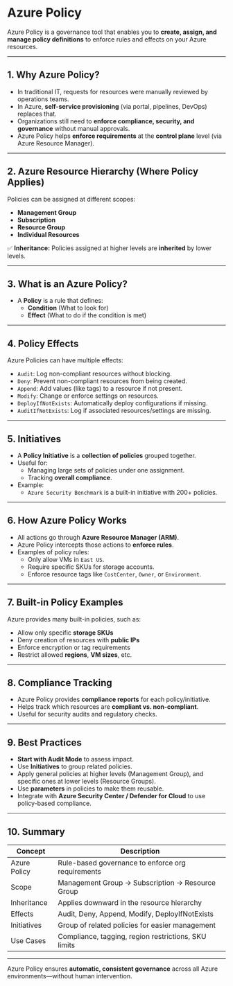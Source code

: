 # Azure Policy

Azure Policy is a governance tool that enables you to **create, assign, and manage policy definitions** to enforce rules and effects on your Azure resources.

---

## 1. Why Azure Policy?

- In traditional IT, requests for resources were manually reviewed by operations teams.
- In Azure, **self-service provisioning** (via portal, pipelines, DevOps) replaces that.
- Organizations still need to **enforce compliance, security, and governance** without manual approvals.
- Azure Policy helps **enforce requirements** at the **control plane** level (via Azure Resource Manager).

---

## 2. Azure Resource Hierarchy (Where Policy Applies)

Policies can be assigned at different scopes:

- **Management Group**
- **Subscription**
- **Resource Group**
- **Individual Resources**

✅ **Inheritance:** Policies assigned at higher levels are **inherited** by lower levels.

---

## 3. What is an Azure Policy?

- A **Policy** is a rule that defines:
  - **Condition** (What to look for)
  - **Effect** (What to do if the condition is met)

---

## 4. Policy Effects

Azure Policies can have multiple effects:

- `Audit`: Log non-compliant resources without blocking.
- `Deny`: Prevent non-compliant resources from being created.
- `Append`: Add values (like tags) to a resource if not present.
- `Modify`: Change or enforce settings on resources.
- `DeployIfNotExists`: Automatically deploy configurations if missing.
- `AuditIfNotExists`: Log if associated resources/settings are missing.

---

## 5. Initiatives

- A **Policy Initiative** is a **collection of policies** grouped together.
- Useful for:
  - Managing large sets of policies under one assignment.
  - Tracking **overall compliance**.
- Example:
  - `Azure Security Benchmark` is a built-in initiative with 200+ policies.

---

## 6. How Azure Policy Works

- All actions go through **Azure Resource Manager (ARM)**.
- Azure Policy intercepts those actions to **enforce rules**.
- Examples of policy rules:
  - Only allow VMs in `East US`.
  - Require specific SKUs for storage accounts.
  - Enforce resource tags like `CostCenter`, `Owner`, or `Environment`.

---

## 7. Built-in Policy Examples

Azure provides many built-in policies, such as:

- Allow only specific **storage SKUs**
- Deny creation of resources with **public IPs**
- Enforce encryption or tag requirements
- Restrict allowed **regions**, **VM sizes**, etc.

---

## 8. Compliance Tracking

- Azure Policy provides **compliance reports** for each policy/initiative.
- Helps track which resources are **compliant vs. non-compliant**.
- Useful for security audits and regulatory checks.

---

## 9. Best Practices

- **Start with Audit Mode** to assess impact.
- Use **Initiatives** to group related policies.
- Apply general policies at higher levels (Management Group), and specific ones at lower levels (Resource Groups).
- Use **parameters** in policies to make them reusable.
- Integrate with **Azure Security Center / Defender for Cloud** to use policy-based compliance.

---

## 10. Summary

| Concept          | Description                                         |
|------------------|-----------------------------------------------------|
| Azure Policy     | Rule-based governance to enforce org requirements   |
| Scope            | Management Group → Subscription → Resource Group    |
| Inheritance      | Applies downward in the resource hierarchy          |
| Effects          | Audit, Deny, Append, Modify, DeployIfNotExists      |
| Initiatives      | Group of related policies for easier management     |
| Use Cases        | Compliance, tagging, region restrictions, SKU limits|

---

Azure Policy ensures **automatic, consistent governance** across all Azure environments—without human intervention.
